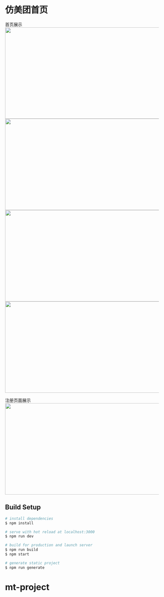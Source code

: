 仿美团首页
===
首页展示
<br>
<img  width="600" height="300" src="https://github.com/pengkunbin/mt-project/tree/master/gitimg/header.png">
<img  width="600" height="300" src="https://github.com/pengkunbin/mt-project/tree/master/gitimg/index1.png">
<img  width="600" height="300" src="https://github.com/pengkunbin/mt-project/tree/master/gitimg/index2.png">
<img  width="600" height="300" src="https://github.com/pengkunbin/mt-project/tree/master/gitimg/footer.png">

注册页面展示
<img  width="600" height="300" src="https://github.com/pengkunbin/mt-project/tree/master/gitimg/register.png">


## Build Setup

``` bash
# install dependencies
$ npm install

# serve with hot reload at localhost:3000
$ npm run dev

# build for production and launch server
$ npm run build
$ npm start

# generate static project
$ npm run generate
```

# mt-project
